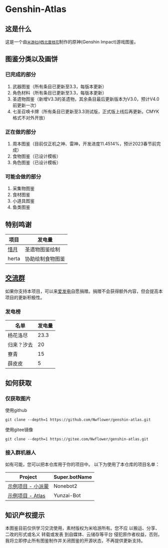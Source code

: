 # Genshin-Atlas
## 这是什么
这是一个由[`米游社@西北壹枝花`](https://bbs.mihoyo.com/ys/accountCenter/postList?id=289918413)制作的原神(Genshin Impact)游戏图鉴。
## 图鉴分类以及画饼
### 已完成的部分
1. 武器图鉴（所有条目已更新至3.3，每版本更新）
2. 角色材料（所有条目已更新至3.3，每版本更新）
3. 圣遗物图鉴（新增V3.3的圣遗物，其余条目最后更新版本为V3.0，预计V4.0前更新一次）
4. 七圣召唤卡牌（所有条目已更新至3.3测试版，正式版上线后再更新。CMYK格式不对外开放）
### 正在做的部分
1. 周本图鉴（目前仅正机之神、雷神，开发进度11.4514%，预计2023春节前完成）
2. 食物图鉴（已设计模板）
3. 角色图鉴（已设计模板）
### 可能会做的部分
1. 采集物图鉴
2. 食材图鉴
3. 小道具图鉴
4. 鱼类图鉴
## 特别鸣谢
| 项目  | 发电量    |
|-----|--------|
|[惜月](https://github.com/CMHopeSunshine)| 圣遗物图鉴绘制 |
|herta| 协助绘制食物图鉴 |

## [交流群](https://qm.qq.com/cgi-bin/qm/qr?k=XOTZhBWpv68F1sfsMIzKJpg28NBPKJgg&jump_from=webapi&authKey=/XagQoLiUhOi+t67MCkWOSRLlXe+ywVmrkCHdoD3CjwqNzAUYspTrqYklkwb3W0R)

如果你支持本项目，可以来[爱发电](https://afdian.net/a/Nwflower)自愿捐赠。捐赠不会获得额外内容，但会提高本项目的更新积极性。
### 发电榜
| 名单| 发电量 |
|---------|------|
| 杨花洛尽 | 23.3 |
| 归来？汐去 | 20   |
| 寮青   | 15   |
| 薛皮皮| 5 |


## 如何获取

### 仅获取图片
使用github
```
git clone --depth=1 https://github.com/Nwflower/genshin-atlas.git
```
使用gitee镜像
```
git clone --depth=1 https://gitee.com/Nwflower/genshin-atlas.git
```
### 接入群机器人

如有可能，您可以把本仓库用于你的项目中。
以下为使用了本仓库的项目名单：

| Project | Super.botName |
|------|----------|
| [示例项目 - 小派蒙](https://github.com/CMHopeSunshine/LittlePaimon) | Nonebot2 |
| [示例项目 - Atlas](https://github.com/Nwflower/atlas)        | Yunzai-Bot |


## 知识产权提示
本图鉴目前仅供学习交流使用，素材版权为米哈游所有。您不应 以搬运、分享、二改的形式或名义 转载或发表 到自媒体、云储存等平台 侵犯原作者权益，否则，我将立即停止所有图鉴制作并关闭图鉴的开源状态，不再提供更新支持。